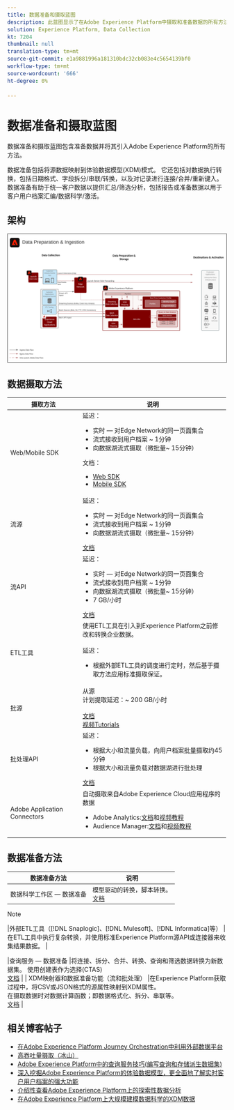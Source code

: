 ```yaml
---
title: 数据准备和摄取蓝图
description: 此蓝图显示了在Adobe Experience Platform中摄取和准备数据的所有方法。
solution: Experience Platform, Data Collection
kt: 7204
thumbnail: null
translation-type: tm+mt
source-git-commit: e1a9881996a181310bdc32cb083e4c5654139bf0
workflow-type: tm+mt
source-wordcount: '666'
ht-degree: 0%

---
```



# 数据准备和摄取蓝图

数据准备和摄取蓝图包含准备数据并将其引入Adobe Experience Platform的所有方法。

数据准备包括将源数据映射到体验数据模型(XDM)模式。 它还包括对数据执行转换，包括日期格式、字段拆分/串联/转换，以及对记录进行连接/合并/重新键入。 数据准备有助于统一客户数据以提供汇总/筛选分析，包括报告或准备数据以用于客户用户档案汇编/数据科学/激活。

## 架构

<img src="assets/dataingest.svg" alt="数据准备和摄取蓝图的参考体系结构" style="border:1px solid #4a4a4a" />

## 数据摄取方法

| 摄取方法 | 说明 |
|------------------------------|-----------------------------------------------------------------------------------------------------------------------------------------------------------------------------------------------------------------------------------------------------------------------------------------------------------------------------------------------------------------------------------------------------------------------------------------|
| Web/Mobile SDK | 延迟：<ul><li>实时 — 对Edge Network的同一页面集合</li><li>流式接收到用户档案 ~ 1分钟</li><li>向数据湖流式摄取（微批量~ 15分钟）</ul>文档： <ul><li>[Web SDK](https://experienceleague.corp.adobe.com/docs/web-sdk.html)</li><li>[Mobile SDK](https://experienceleague.adobe.com/docs/mobile.html?lang=en)</li></ul> |
| 流源 | 延迟：<ul><li>实时 — 对Edge Network的同一页面集合</li><li>流式接收到用户档案 ~ 1分钟</li><li>向数据湖流式摄取（微批量~ 15分钟）</li></ul>[文档](https://experienceleague.adobe.com/docs/experience-platform/sources/home.html?lang=en#connectors) |
| 流API | 延迟：<ul><li>实时 — 对Edge Network的同一页面集合</li><li>流式接收到用户档案 ~ 1分钟</li><li>向数据湖流式摄取（微批量~ 15分钟）</li><li>7 GB/小时</li></ul>[文档](https://experienceleague.adobe.com/docs/experience-platform/ingestion/streaming/overview.html?lang=en#what-can-you-do-with-streaming-ingestion%3F) |
| ETL工具 | 使用ETL工具在引入到Experience Platform之前修改和转换企业数据。<br><br>延迟：<ul><li>根据外部ETL工具的调度进行定时，然后基于摄取方法应用标准摄取保证。</li></ul> |
| 批源 | 从源<br>计划提取延迟：~ 200 GB/小时<br><br>[文档](https://experienceleague.adobe.com/docs/experience-platform/sources/home.html?lang=en#connectors)<br>[视频Tutorials](https://experienceleague.adobe.com/docs/platform-learn/tutorials/sources/overview.html) |
| 批处理API | 延迟：<ul><li>根据大小和流量负载，向用户档案批量摄取约45分钟</li><li>根据大小和流量负载对数据湖进行批处理</li></ul>[文档](https://experienceleague.adobe.com/docs/experience-platform/ingestion/batch/overview.html?lang=en#batch) |
| Adobe Application Connectors | 自动摄取来自Adobe Experience Cloud应用程序的数据<ul><li>Adobe Analytics:[文档](https://experienceleague.adobe.com/docs/experience-platform/sources/connectors/adobe-applications/analytics.html?lang=en#connectors)和[视频教程](https://experienceleague.adobe.com/docs/platform-learn/tutorials/sources/ingest-data-from-adobe-analytics.html)</li><li>Audience Manager:[文档](https://experienceleague.adobe.com/docs/experience-platform/sources/connectors/adobe-applications/audience-manager.html?lang=en#connectors)和[视频教程](https://experienceleague.adobe.com/docs/platform-learn/tutorials/sources/ingest-data-from-aam.html)</li></ul> |


## 数据准备方法

| 数据准备方法 | 说明 |
|------------------------------------------------------------|------------------------------------------------------------------------------------------------------------------------------------------------------------------------------------------------------------------------------------------------------------------------------------------------|
| 数据科学工作区 — 数据准备 | 模型驱动的转换，脚本转换。<br>[文档](https://experienceleague.adobe.com/docs/experience-platform/data-science-workspace/home.html?lang=en) |
>[!NOTE]
>
>|外部ETL工具（[!DNL Snaplogic]、[!DNL Mulesoft]、[!DNL Informatica]等） |在ETL工具中执行复杂转换，并使用标准Experience Platform源API或连接器来收集结果数据。                                                                                                                                                               |

|查询服务 — 数据准备                                  |将连接、拆分、合并、转换、查询和筛选数据转换为新数据集。 使用创建表作为选择(CTAS)<br>[文档](https://experienceleague.adobe.com/docs/experience-platform/query/home.html?lang=en#sql)                                                                       |
| XDM映射器和数据准备功能（流和批处理）     |在Experience Platform获取过程中，将CSV或JSON格式的源属性映射到XDM属性。<br>在摄取数据时对数据计算函数；即数据格式化、拆分、串联等。<br>[文档](https://experienceleague.adobe.com/docs/experience-platform/data-prep/home.html?lang=en) |

## 相关博客帖子

* [在Adobe Experience Platform Journey Orchestration中利用外部数据平台](https://medium.com/adobetech/leveraging-external-data-platforms-in-adobe-experience-platform-journey-orchestration-54fc6134fe17?source=your_stories_page-------------------------------------)
* [高吞吐量摄取（冰山）](https://medium.com/adobetech/high-throughput-ingestion-with-iceberg-ccf7877a413f?source=your_stories_page-------------------------------------)
* [Adobe Experience Platform中的查询服务技巧(编写查询和存储派生数据集)](https://medium.com/adobetech/query-service-tricks-in-adobe-experience-platform-writing-queries-and-storing-derived-datasets-eaee0d6d683e?source=your_stories_page-------------------------------------)
* [深入挖掘Adobe Experience Platform的体验数据模型，更全面地了解实时客户用户档案的强大功能](https://medium.com/adobetech/digging-into-adobe-experience-platforms-experience-data-model-to-more-fully-understand-the-power-3e109271e04f?source=your_stories_page-------------------------------------)
* [介绍性查看Adobe Experience Platform上的探索性数据分析](https://medium.com/adobetech/an-introductory-look-at-exploratory-data-analysis-on-adobe-experience-platform-1bfce7501d9a?source=your_stories_page-------------------------------------)
* [在Adobe Experience Platform上大规模建模数据科学的XDM数据](https://medium.com/adobetech/modeling-xdm-data-for-data-science-at-scale-on-adobe-experience-platform-222bb2a6dbf7?source=your_stories_page-------------------------------------)


